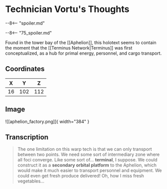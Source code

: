 # Technician Vortu's Thoughts

--8<-- "spoiler.md"

--8<-- "75_spoiler.md"

Found in the tower bay of the [[Aphelion]], this holotext seems to contain the moment that the [[Terminus Network|Terminus]] was first conceptualized, as a hub for primal energy, personnel, and cargo transport.

## Coordinates
| **X** | **Y** | **Z** |
| :---: | :---: | :---: |
|  16   |  102  |  112  |

## Image

![[aphelion_factory.png]]{ width="384" }

## Transcription
> The one limitation on this warp tech is that we can only transport between two points. We need some sort of intermediary zone where all foci converge. Like some sort of… **terminal**, I suppose. We could construct it as a **secondary orbital platform** to the Aphelion, which would make it much easier to transport personnel and equipment. We could even get fresh produce delivered! Oh, how I miss fresh vegetables…
